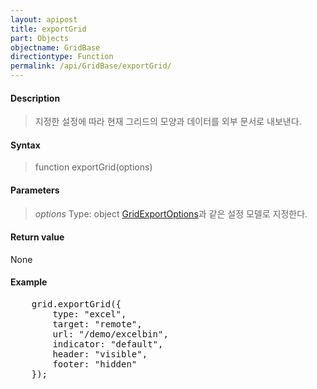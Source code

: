 ```yaml
---
layout: apipost
title: exportGrid
part: Objects
objectname: GridBase
directiontype: Function
permalink: /api/GridBase/exportGrid/
---
```



#### Description

> 지정한 설정에 따라 현재 그리드의 모양과 데이터를 외부 문서로 내보낸다.

#### Syntax

> function exportGrid(options)

#### Parameters

> *options*
> Type: object
> [GridExportOptions](/api/GridBase/)과 같은 설정 모델로 지정한다.

#### Return value

None

#### Example

<pre class="prettyprint">
    grid.exportGrid({
        type: "excel",
        target: "remote",
        url: "/demo/excelbin",
        indicator: "default",
        header: "visible",
        footer: "hidden"
    });
</pre>

